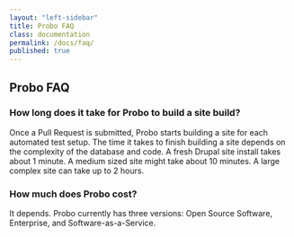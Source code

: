 ```yaml
---
layout: "left-sidebar"
title: Probo FAQ
class: documentation
permalink: /docs/faq/
published: true
---
```


## Probo FAQ

### How long does it take for Probo to build a site build?

Once a Pull Request is submitted, Probo starts building a site for each automated test setup. The time it takes to finish building a site depends on the complexity of the database and code. A fresh Drupal site install takes about 1 minute. A medium sized site might take about 10 minutes. A large complex site can take up to 2 hours.

### How much does Probo cost?
It depends. Probo currently has three versions: Open Source Software, Enterprise, and Software-as-a-Service. 

<!-- ###What's the difference between the Open Source Software and Enterprise version? -->

<!-- ###What's the difference between SaaS and Open Source Software or Enterprise versions? -->
